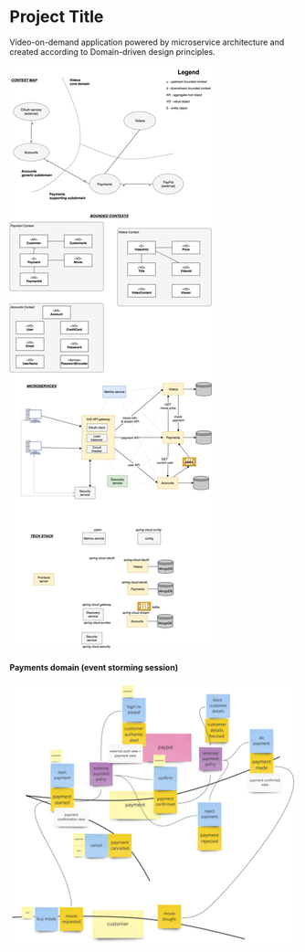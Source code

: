 # Project Title

Video-on-demand application powered by microservice architecture and created according to Domain-driven design principles.

![alt text](https://raw.githubusercontent.com/krzykrucz/vod-microservices/master/VoD.jpg)

#### Payments domain (event storming session)

![alt text](https://raw.githubusercontent.com/krzykrucz/vod-microservices/master/Payments_event-storming.jpg)

